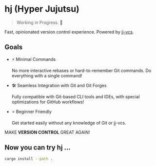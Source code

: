 # hj (Hyper Jujutsu)

> Working in Progress. 🚧

Fast, opinionated version control experience. Powered by [jj-vcs](https://github.com/jj-vcs/jj).

## Goals

- ⚡️ Minimal Commands

  No more interactive rebases or hard-to-remember Git commands. Do everything with a single command!

- 🛠️ Seamless Integration with Git and Git Forges

  Fully compatible with Git-based CLI tools and IDEs, with special optimizations for GitHub workflows!

- ⭐️ Beginner Friendly

  Get started easily without any knowledge of Git or jj-vcs.

MAKE **VERSION CONTROL** GREAT AGAIN!

## Now you can try hj ...

```bash
cargo install --path .
```
